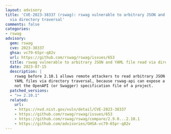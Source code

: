 ```yaml
---
layout: advisory
title: 'CVE-2023-38337 (rswag): rswag vulnerable to arbitrary JSON and YAML file read
  via directory traversal'
comments: false
categories:
- rswag
advisory:
  gem: rswag
  cve: 2023-38337
  ghsa: vc79-65pr-q82v
  url: https://github.com/rswag/rswag/issues/653
  title: rswag vulnerable to arbitrary JSON and YAML file read via directory traversal
  date: 2023-07-15
  description: |
    rswag before 2.10.1 allows remote attackers to read arbitrary JSON and
    YAML files via directory traversal, because rswag-api can expose a file that is
    not the OpenAPI (or Swagger) specification file of a project.
  patched_versions:
  - ">= 2.10.1"
  related:
    url:
    - https://nvd.nist.gov/vuln/detail/CVE-2023-38337
    - https://github.com/rswag/rswag/issues/653
    - https://github.com/rswag/rswag/compare/2.9.0...2.10.1
    - https://github.com/advisories/GHSA-vc79-65pr-q82v
---
```

